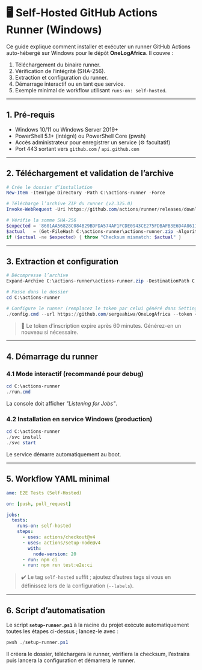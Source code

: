 # 🖥️ Self-Hosted GitHub Actions Runner (Windows)

Ce guide explique comment installer et exécuter un runner GitHub Actions auto-hébergé sur Windows pour le dépôt **OneLogAfrica**. Il couvre :

1. Téléchargement du binaire runner.
2. Vérification de l’intégrité (SHA-256).
3. Extraction et configuration du runner.
4. Démarrage interactif ou en tant que service.
5. Exemple minimal de workflow utilisant `runs-on: self-hosted`.

---
## 1. Pré-requis

* Windows 10/11 ou Windows Server 2019+
* PowerShell 5.1+ (intégré) ou PowerShell Core (pwsh)
* Accès administrateur pour enregistrer un service (⚙️ facultatif)
* Port 443 sortant vers `github.com` / `api.github.com`

---
## 2. Téléchargement et validation de l’archive

```powershell
# Crée le dossier d’installation
New-Item -ItemType Directory -Path C:\actions-runner -Force

# Télécharge l’archive ZIP du runner (v2.325.0)
Invoke-WebRequest -Uri https://github.com/actions/runner/releases/download/v2.325.0/actions-runner-win-x64-2.325.0.zip -OutFile C:\actions-runner\actions-runner.zip

# Vérifie la somme SHA-256
$expected = '8601AA56828C084B29BDFDA574AF1FCDE0943CE275FDBAFB3E6D4A8611245B1B'
$actual   = (Get-FileHash C:\actions-runner\actions-runner.zip -Algorithm SHA256).Hash
if ($actual -ne $expected) { throw "Checksum mismatch: $actual" }
```

---
## 3. Extraction et configuration

```powershell
# Décompresse l’archive
Expand-Archive C:\actions-runner\actions-runner.zip -DestinationPath C:\actions-runner -Force

# Passe dans le dossier
cd C:\actions-runner

# Configure le runner (remplacez le token par celui généré dans Settings > Actions > Runners > Add runner)
./config.cmd --url https://github.com/sergeahiwa/OneLogAfrica --token <TOKEN_Ici>
```

> 🔐 Le token d’inscription expire après 60 minutes. Générez-en un nouveau si nécessaire.

---
## 4. Démarrage du runner

### 4.1 Mode interactif (recommandé pour debug)

```powershell
cd C:\actions-runner
./run.cmd
```

La console doit afficher _"Listening for Jobs"_.

### 4.2 Installation en service Windows (production)

```powershell
cd C:\actions-runner
./svc install
./svc start
```

Le service démarre automatiquement au boot.

---
## 5. Workflow YAML minimal

```yaml
ame: E2E Tests (Self-Hosted)

on: [push, pull_request]

jobs:
  tests:
    runs-on: self-hosted
    steps:
      - uses: actions/checkout@v4
      - uses: actions/setup-node@v4
        with:
          node-version: 20
      - run: npm ci
      - run: npm run test:e2e:ci
```

> ✔️ Le tag `self-hosted` suffit ; ajoutez d’autres tags si vous en définissez lors de la configuration (`--labels`).

---
## 6. Script d’automatisation

Le script **`setup-runner.ps1`** à la racine du projet exécute automatiquement toutes les étapes ci-dessus ; lancez-le avec :

```powershell
pwsh ./setup-runner.ps1
```

Il créera le dossier, téléchargera le runner, vérifiera la checksum, l’extraira puis lancera la configuration et démarrera le runner.
